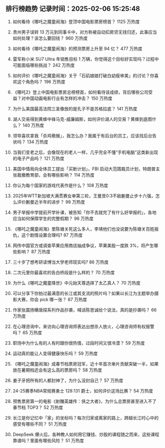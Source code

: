 
## 排行榜趋势 记录时间：2025-02-06 15:25:48
  
  1. 如何看待《哪吒之魔童闹海》登顶中国电影票房榜首？ 1125 万热度
    
  2. 贵州男子误转 13 万元到同事卡中，对方称被自动扣房贷无钱归还，此事应当如何处理？该怎么要回钱？ 960 万热度
    
  3. 如何看待《哪吒之魔童闹海》的预测票房上升至 94 亿？ 477 万热度
    
  4. 雷军称小米 SU7 Ultra 年销售目标 1 万辆，你觉得这个目标好实现吗？过程中可能面临哪些挑战？ 242 万热度
    
  5. 如何评价《哪吒之魔童闹海》关于「石矶娘娘打破白幼瘦审美」的讨论？你喜欢这个角色吗？ 196 万热度
    
  6. 《哪吒2》登上中国电影票房总榜榜首，如何看待该成绩，背后哪些公司受益？对中国动画电影行业有怎样的冲击？ 150 万热度
    
  7. 为什么美国最高法院三圣像放的是孔子不是苏格拉底？ 141 万热度
    
  8. 湖人交易得到黄蜂中锋马克-威廉姆斯，如何评价湖人的交易？黄蜂到底图什么？ 140 万热度
    
  9. 领导喜欢拿我「杀鸡儆猴」，我怎么办？我属于有后台的员工，应该找后台告状吗？ 134 万热度
    
  10. 当我们变老之后，会像现在的老人一样，几乎完全不懂“手机电脑”这类新出现的电子产品吗？ 121 万热度
    
  11. 美国中情局向全体员工提出「买断计划」，FBI 启动大范围裁员计划，特朗普主张裁撤教育部，会有哪些影响？ 114 万热度
    
  12. 你认为每个国家的游戏代表作是什么？ 108 万热度
    
  13. 2025年WTT新加坡大满贯赛女单第三轮，王曼昱0:3不敌蒯曼止步十六强，怎么评价蒯曼近半年的进步？ 98 万热度
    
  14. 男子举报中学提前开学补课，被告知「你不去就完了有什么好举报的」，各地应当如何保障学生的完整假期？ 96 万热度
    
  15. 《哪吒之魔童闹海》里陈塘关死这么多人，李靖他们也没说要为陈塘关百姓报仇，这个剧情设置合理吗? 87 万热度
    
  16. 网传中国官方或调查苹果应用商店抽成争议，苹果美股一度跌 3%，将产生哪些影响？ 87 万热度
    
  17. 三十岁了想考研读博当大学老师现实吗? 86 万热度
    
  18. 二次元里你最喜欢的告白桥段是什么样的？ 70 万热度
    
  19. 为什么《哪吒之魔童降世》中元始天尊选择了太乙真人？ 70 万热度
    
  20. 可以分享下你拍过最满意的长江或其支流的照片吗？如果以长江为主题举办摄影大赛，你会 pick 哪一张？ 67 万热度
    
  21. 作家张震扬曝唐探系列作品抄袭，喊话陈思诚给个说法，真的是抄袭吗？ 66 万热度
    
  22. 在心理咨询中，来访向心理咨询师表达出想杀人放火，心理咨询师有权报警吗？ 65 万热度
    
  23. 职场中为什么有的人有时跟你很热情，过段时间又很冷漠？ 59 万热度
    
  24. 运动真的能让人变得健康快乐吗？ 59 万热度
    
  25. 《哪吒之魔童闹海》成春节档票房冠军，近十年首次单片贡献突破一半，如果放在暑期档还会有这么高的票房吗？ 58 万热度
    
  26. 姜子牙把所有的人都封神了，为什么没封自己？ 57 万热度
    
  27. 24-25赛季NBA常规赛勇士 128:131 爵士，如何评价这场比赛？ 54 万热度
    
  28. 预售票房第一的电影《射雕英雄传：侠之大者》，为什么总票房甚至进入不了春节档 TOP3？ 52 万热度
    
  29. 长江是你记忆中「家」的坐标吗？每次归家或离家的路上，跨越长江时心中的感受有哪些不同？ 51 万热度
    
  30. DeepSeek 爆火后，各种教人如何用它赚钱、炒股的课程随之而来，这些课程靠谱吗？里面有哪些风险？ 51 万热度
    